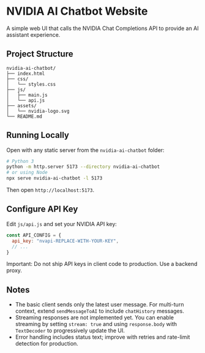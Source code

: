 # NVIDIA AI Chatbot Website

A simple web UI that calls the NVIDIA Chat Completions API to provide an AI assistant experience.

## Project Structure

```
nvidia-ai-chatbot/
├── index.html
├── css/
│   └── styles.css
├── js/
│   ├── main.js
│   └── api.js
├── assets/
│   └── nvidia-logo.svg
└── README.md
```

## Running Locally

Open with any static server from the `nvidia-ai-chatbot` folder:

```bash
# Python 3
python -m http.server 5173 --directory nvidia-ai-chatbot
# or using Node
npx serve nvidia-ai-chatbot -l 5173
```

Then open `http://localhost:5173`.

## Configure API Key

Edit `js/api.js` and set your NVIDIA API key:

```js
const API_CONFIG = {
  api_key: "nvapi-REPLACE-WITH-YOUR-KEY",
  // ...
}
```

Important: Do not ship API keys in client code to production. Use a backend proxy.

## Notes

- The basic client sends only the latest user message. For multi-turn context, extend `sendMessageToAI` to include `chatHistory` messages.
- Streaming responses are not implemented yet. You can enable streaming by setting `stream: true` and using `response.body` with `TextDecoder` to progressively update the UI.
- Error handling includes status text; improve with retries and rate-limit detection for production.
